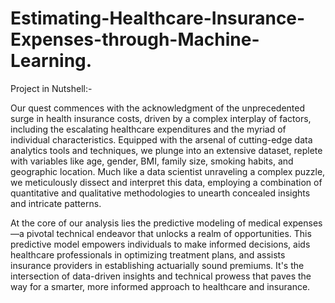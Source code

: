 # Estimating-Healthcare-Insurance-Expenses-through-Machine-Learning.
Project in Nutshell:- 

 Our quest commences with the acknowledgment of the unprecedented surge in health insurance costs, driven by a complex interplay of factors, including the escalating healthcare expenditures and the myriad of individual characteristics. Equipped with the arsenal of cutting-edge data analytics tools and techniques, we plunge into an extensive dataset, replete with variables like age, gender, BMI, family size, smoking habits, and geographic location. Much like a data scientist unraveling a complex puzzle, we meticulously dissect and interpret this data, employing a combination of quantitative and qualitative methodologies to unearth concealed insights and intricate patterns.

At the core of our analysis lies the predictive modeling of medical expenses—a pivotal technical endeavor that unlocks a realm of opportunities. This predictive model empowers individuals to make informed decisions, aids healthcare professionals in optimizing treatment plans, and assists insurance providers in establishing actuarially sound premiums. It's the intersection of data-driven insights and technical prowess that paves the way for a smarter, more informed approach to healthcare and insurance.
